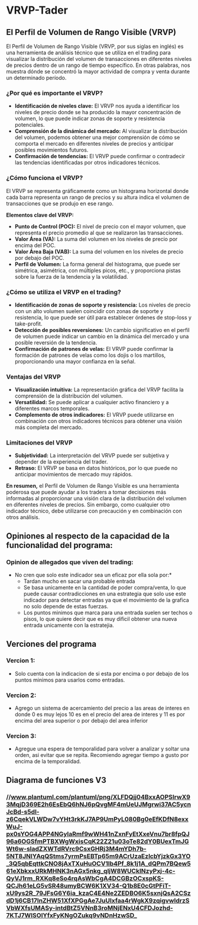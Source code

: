 # VRVP-Tader

## El Perfil de Volumen de Rango Visible (VRVP)

El Perfil de Volumen de Rango Visible (VRVP, por sus siglas en inglés) es una herramienta de análisis técnico que se utiliza en el trading para visualizar la distribución del volumen de transacciones en diferentes niveles de precios dentro de un rango de tiempo específico. En otras palabras, nos muestra dónde se concentró la mayor actividad de compra y venta durante un determinado período.

### ¿Por qué es importante el VRVP?
* **Identificación de niveles clave:** El VRVP nos ayuda a identificar los niveles de precio donde se ha producido la mayor concentración de volumen, lo que puede indicar zonas de soporte y resistencia potenciales.
* **Comprensión de la dinámica del mercado:** Al visualizar la distribución del volumen, podemos obtener una mejor comprensión de cómo se comporta el mercado en diferentes niveles de precios y anticipar posibles movimientos futuros.
* **Confirmación de tendencias:** El VRVP puede confirmar o contradecir las tendencias identificadas por otros indicadores técnicos.

### ¿Cómo funciona el VRVP?
El VRVP se representa gráficamente como un histograma horizontal donde cada barra representa un rango de precios y su altura indica el volumen de transacciones que se produjo en ese rango.

**Elementos clave del VRVP:**

* **Punto de Control (POC):** El nivel de precio con el mayor volumen, que representa el precio promedio al que se realizaron las transacciones.
* **Valor Área (VA):** La suma del volumen en los niveles de precio por encima del POC.
* **Valor Área Baja (VAB):** La suma del volumen en los niveles de precio por debajo del POC.
* **Perfil de Volumen:** La forma general del histograma, que puede ser simétrica, asimétrica, con múltiples picos, etc., y proporciona pistas sobre la fuerza de la tendencia y la volatilidad.

### ¿Cómo se utiliza el VRVP en el trading?
* **Identificación de zonas de soporte y resistencia:** Los niveles de precio con un alto volumen suelen coincidir con zonas de soporte y resistencia, lo que puede ser útil para establecer órdenes de stop-loss y take-profit.
* **Detección de posibles reversiones:** Un cambio significativo en el perfil de volumen puede indicar un cambio en la dinámica del mercado y una posible reversión de la tendencia.
* **Confirmación de patrones de velas:** El VRVP puede confirmar la formación de patrones de velas como los dojis o los martillos, proporcionando una mayor confianza en la señal.

### Ventajas del VRVP
* **Visualización intuitiva:** La representación gráfica del VRVP facilita la comprensión de la distribución del volumen.
* **Versatilidad:** Se puede aplicar a cualquier activo financiero y a diferentes marcos temporales.
* **Complemento de otros indicadores:** El VRVP puede utilizarse en combinación con otros indicadores técnicos para obtener una visión más completa del mercado.

### Limitaciones del VRVP
* **Subjetividad:** La interpretación del VRVP puede ser subjetiva y depender de la experiencia del trader.
* **Retraso:** El VRVP se basa en datos históricos, por lo que puede no anticipar movimientos de mercado muy rápidos.

**En resumen,** el Perfil de Volumen de Rango Visible es una herramienta poderosa que puede ayudar a los traders a tomar decisiones más informadas al proporcionar una visión clara de la distribución del volumen en diferentes niveles de precios. Sin embargo, como cualquier otro indicador técnico, debe utilizarse con precaución y en combinación con otros análisis.

## Opiniones al respecto de la capacidad de la funcionalidad del programa:

### Opinion de allegados que viven del trading:
* No cren que solo este indicador sea un eficaz por ella sola por:*
  - Tardan mucho en sacar una probable entrada
  - Se basa unicamente en la cantidad de poder compra/venta, lo que puede causar contradicciones en una estrategia que solo use este indicador para detectar entradas ya que el movimiento de la grafica no solo depende de estas fuerzas.
  - Los puntos minimos que marca para una entrada suelen ser techos o pisos, lo que quiere decir que es muy dificil obtener una nueva entrada unicamente con la estratejia.

## Verciones del programa
### Vercion 1:
* Solo cuenta con la indicacion de si esta por encima o por debajo de los puntos minimos para usarlos como entradas.
### Vercion 2:
* Agrego un sistema de acercamiento del precio a las areas de interes en donde 0 es muy lejos 10 es en el precio del area de interes y 11 es por encima del area superior o por debajo del area inferior
### Vercion 3:
* Agregue una espera de temporalidad para volver a analizar y soltar una orden, asi evitar que se repita. Recomiendo agregar tiempo a gusto por encima de la temporalidad. 
## Diagrama de funciones V3
### //www.plantuml.com/plantuml/png/XLFDQjj04BxxAOPSIrwX93MqjD369E2h6EsEbQ6hNJ6pQvgMF4mUeUJMgrwi37AC5ycnJcBd-s5dl-z6CqekVLWDw7vYHt3rkKJ7AP9UmPyL080Bg0eEfKDfN8exxWuJ-px0sYOG4APP4NGylaRmf9wWH41nZxnFyEtXxeVnu7br8fpQJ96a6OGSfmPTBXWgWxisCqK22Z21u03oTe82dY0BUexTmJGWt6w-sladZXWTdRVrc9CsxGHRj3M4mYDh7b-5NT8JNIYAqQStms7yrmPsEBTp65m9ACrUzaEzlcbYjzkGx3YO_3Q5qbEqttkCNO8jAxTXuHuOCV1lb4Pf_8k1j1A_dQPm7BQew561eXbkxxURkMHNK3nAGx5nkg_qljW8WUCkINzyPxj-4c-QyVJ1rm_RXKq8eSo4rqAsWbCgA4DCGBzOCxspKS-QCJh61eLG5vSR48umyBCW6K1XV34-Q1b8E0cGtPFiT-xU9ys2R_79JFsG6Y6ia_kzaC4E4Ne2ZEDBO6K5sxnjQsA2CSzdD1j6CB17lnZHW51XfXPGgAe7JuUIxfaa4rWgkX9zqigvwldrzSVbWXfsUMASy-intdBtZ5VNnB3roMNjENxU4CFDJozhd-7KTJ7WISOlYfxFyKNgOZukq9vNDnHzwSD_
